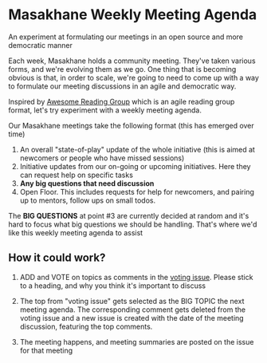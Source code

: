 # Masakhane Weekly Meeting Agenda
An experiment at formulating our meetings in an open source and more democratic manner

Each week, Masakhane holds a community meeting. They've taken various forms, and we're evolving them as we go. One thing that is becoming obvious is that, in order to scale, we're going to need to come up with a way to formulate our meeting discussions in an agile and democratic way.

Inspired by [Awesome Reading Group](https://github.com/hadyelsahar/awesome-reading-group) which is an agile reading group format, let's try experiment with a weekly meeting agenda.

Our Masakhane meetings take the following format (this has emerged over time)
1. An overall "state-of-play" update of the whole initiative (this is aimed at newcomers or people who have missed sessions)
2. Initiative updates from our on-going or upcoming initiatives. Here they can request help on specific tasks
3. **Any big questions that need discussion**
4. Open Floor. This includes requests for help for newcomers, and pairing up to mentors, follow ups on small todos.

The **BIG QUESTIONS** at point #3 are currently decided at random and it's hard to focus what big questions we should be handling. That's where we'd like this weekly meeting agenda to assist 

## How it could work?

1. ADD and VOTE on topics as comments in the [voting issue](https://github.com/masakhane-io/agile-meeting-agenda/issues/1). Please stick to a heading, and why you think it's important to discuss

2. The top from "voting issue" gets selected as the BIG TOPIC the next meeting agenda. The corresponding comment gets deleted from the voting issue and a new issue is created with the date of the meeting discussion, featuring the top comments. 

3. The meeting happens, and meeting summaries are posted on the issue for that meeting
